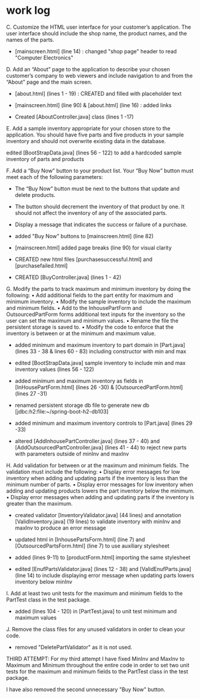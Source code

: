 work log
========

C.  Customize the HTML user interface for your customer’s application. The user interface should include the shop name, the product names, and the names of the parts.


- [mainscreen.html] (line 14) : changed "shop page" header to read "Computer Electronics" 



D.  Add an “About” page to the application to describe your chosen customer’s company to web viewers and include navigation to and from the “About” page and the main screen.


- [about.html] (lines 1 - 19) : CREATED and filled with placeholder text 

- [mainscreen.html] (line 90) & [about.html] (line 16) : added links 

- Created [AboutController.java] class (lines 1 -17) 



E.  Add a sample inventory appropriate for your chosen store to the application. You should have five parts and five products in your sample inventory and should not overwrite existing data in the database.


edited [BootStrapData.java] (lines 56 - 122) to add a hardcoded sample inventory of parts and products



F.  Add a “Buy Now” button to your product list. Your “Buy Now” button must meet each of the following parameters:
- The “Buy Now” button must be next to the buttons that update and delete products.
- The button should decrement the inventory of that product by one. It should not affect the inventory of any of the associated parts.
- Display a message that indicates the success or failure of a purchase.


- added "Buy Now" buttons to [mainscreen.html] (line 82) 

- [mainscreen.html] added page breaks (line 90) for visual clarity 

- CREATED new html files [purchasesuccessful.html] and [purchasefailed.html] 

- CREATED [BuyController.java] (lines 1 - 42) 



G. Modify the parts to track maximum and minimum inventory by doing the following:
•   Add additional fields to the part entity for maximum and minimum inventory.
•   Modify the sample inventory to include the maximum and minimum fields.
•   Add to the InhousePartForm and OutsourcedPartForm forms additional text inputs for the inventory so the user can set the maximum and minimum values.
•   Rename the file the persistent storage is saved to.
•   Modify the code to enforce that the inventory is between or at the minimum and maximum value.


- added minimum and maximum inventory to part domain in [Part.java] (lines 33 - 38 & lines 60 - 83) including constructor with min and max 

- edited [BootStrapData.java] sample inventory to include min and max inventory values (lines 56 - 122) 

- added minimum and maximum inventory as fields in [InHousePartForm.html] (lines 26 -30) & [OutsourcedPartForm.html] (lines 27 -31) 

- renamed persistent storage db file to generate new db [jdbc:h2:file:~/spring-boot-h2-db103] 

- added minimum and maximum inventory controls to [Part.java] (lines 29 -33) 

- altered [AddInhousePartController.java] (lines 37 - 40) and [AddOutsourcedPartController.java] (lines 41 - 44) to reject new parts with parameters outside of minInv and maxInv 



H. Add validation for between or at the maximum and minimum fields. The validation must include the following:
•   Display error messages for low inventory when adding and updating parts if the inventory is less than the minimum number of parts.
•   Display error messages for low inventory when adding and updating products lowers the part inventory below the minimum.
•   Display error messages when adding and updating parts if the inventory is greater than the maximum.

- created validator [InventoryValidator.java] (44 lines) and annotation [ValidInventory.java] (19 lines) to validate inventory with minInv and maxInv to produce an error message 

- updated html in [InhousePartsForm.html] (line 7) and [OutsourcedPartsForm.html] (line 7) to use auxiliary stylesheet 

- added (lines 9-11) to [productForm.html] importing the same stylesheet 

- edited [EnufPartsValidator.java] (lines 12 - 38) and [ValidEnufParts.java] (line 14) to include displaying error message when updating parts lowers inventory below minInv 



I.  Add at least two unit tests for the maximum and minimum fields to the PartTest class in the test package.

- added (lines 104 - 120) in [PartTest.java] to unit test minimum and maximum values


J.  Remove the class files for any unused validators in order to clean your code.

- removed "DeletePartValidator" as it is not used.


THIRD ATTEMPT: For my third attempt I have fixed MinInv and MaxInv to Maximum and Minimum
throughout the entire code in order to set two unit tests for the maximum and minimum fields to 
the PartTest class in the test package.

I have also removed the second unnecessary "Buy Now" button.
